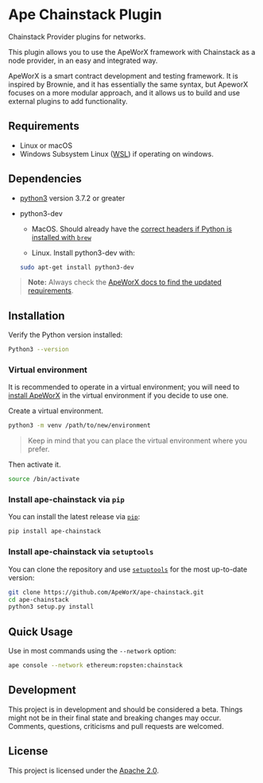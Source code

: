 # Ape Chainstack Plugin

Chainstack Provider plugins for networks.

This plugin allows you to use the ApeWorX framework with Chainstack as a node provider, in an easy and integrated way.

ApeWorX is a smart contract development and testing framework. It is inspired by Brownie, and it has essentially the same syntax, but ApeworX focuses on a more modular approach, and it allows us to build and use external plugins to add functionality.  

## Requirements

- Linux or macOS 
- Windows Subsystem Linux ([WSL](https://docs.microsoft.com/en-us/windows/wsl/install)) if operating on windows. 

## Dependencies

* [python3](https://www.python.org/downloads) version 3.7.2 or greater
* python3-dev
  * MacOS. Should already have the [correct headers if Python is installed with ```brew```](https://stackoverflow.com/questions/32578106/how-to-install-python-devel-in-mac-os)   
  
  * Linux. Install python3-dev with:
  
  ```sh
  sudo apt-get install python3-dev
  ```


>**Note:** Always check the [ApeWorX docs to find the updated requirements](https://docs.apeworx.io/ape/stable/userguides/quickstart.html#prerequisite).

## Installation

Verify the Python version installed:

```sh
Python3 --version 
```

### Virtual environment

It is recommended to operate in a virtual environment; you will need to [install ApeWorX](https://github.com/ApeWorX/ape#installation) in the virtual environment if you decide to use one.

Create a virtual environment. 

```sh
python3 -m venv /path/to/new/environment 
```

> Keep in mind that you can place the virtual environment where you prefer. 

Then activate it. 

```sh
source /bin/activate 
```

### Install ape-chainstack via `pip`

You can install the latest release via [`pip`](https://pypi.org/project/pip/):

```bash
pip install ape-chainstack
```

### Install ape-chainstack via `setuptools`

You can clone the repository and use [`setuptools`](https://github.com/pypa/setuptools) for the most up-to-date version:

```bash
git clone https://github.com/ApeWorX/ape-chainstack.git
cd ape-chainstack
python3 setup.py install
```

## Quick Usage

Use in most commands using the `--network` option:

```bash
ape console --network ethereum:ropsten:chainstack
```

## Development

This project is in development and should be considered a beta.
Things might not be in their final state and breaking changes may occur.
Comments, questions, criticisms and pull requests are welcomed.

## License

This project is licensed under the [Apache 2.0](LICENSE).
